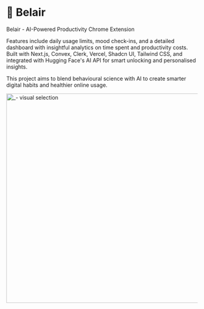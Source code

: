 # 🔮 Belair 
Belair - AI-Powered Productivity Chrome Extension

Features include daily usage limits, mood check-ins, and a detailed dashboard with insightful analytics on time spent and productivity costs. Built with Next.js, Convex, Clerk, Vercel, Shadcn UI, Tailwind CSS, and integrated with Hugging Face's AI API for smart unlocking and personalised insights.

This project aims to blend behavioural science with AI to create smarter digital habits and healthier online usage.

<img width="1080" height="552" alt="_- visual selection" src="https://github.com/user-attachments/assets/716450f4-f3f5-42e0-94ca-daab52da4d01" />

